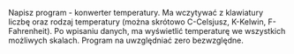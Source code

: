 Napisz program - konwerter temperatury. Ma wczytywać z klawiatury liczbę oraz rodzaj temperatury (można skrótowo C-Celsjusz, K-Kelwin, F-Fahrenheit). Po wpisaniu danych, ma wyświetlić temperaturę we wszystkich możliwych skalach. Program na uwzględniać zero bezwzględne.
